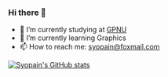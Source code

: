 ### Hi there 👋

<!--
**Syopain/Syopain** is a ✨ _special_ ✨ repository because its `README.md` (this file) appears on your GitHub profile.

Here are some ideas to get you started:

- 🔭 I’m currently working on ...
- 🌱 I’m currently learning ...
- 👯 I’m looking to collaborate on ...
- 🤔 I’m looking for help with ...
- 💬 Ask me about ...
- 📫 How to reach me: ...
- 😄 Pronouns: ...
- ⚡ Fun fact: ...
-->

- 🔭 I’m currently studying at [GPNU](https://www.gpnu.edu.cn/)
- 🌱 I’m currently learning Graphics
- 📫 How to reach me: syopain@foxmail.com

[![Syopain's GitHub stats](https://github-readme-stats.vercel.app/api?username=syopain&count_private=true&show_icons=true&include_all_commits=true&theme=dracula)](https://github.com/Syopain)
